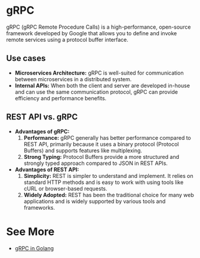 # gRPC

gRPC (gRPC Remote Procedure Calls) is a high-performance, open-source framework developed by Google that allows you to define and invoke remote services using a protocol buffer interface.

## Use cases

- **Microservices Architecture:** gRPC is well-suited for communication between microservices in a distributed system. 
- **Internal APIs:** When both the client and server are developed in-house and can use the same communication protocol, gRPC can provide efficiency and performance benefits.

## REST API vs. gRPC

- **Advantages of gRPC:**
    1. **Performance:** gRPC generally has better performance compared to REST API, primarily because it uses a binary protocol (Protocol Buffers) and supports features like multiplexing.
    2. **Strong Typing:** Protocol Buffers provide a more structured and strongly typed approach compared to JSON in REST APIs.
- **Advantages of REST API:**
    1. **Simplicity:** REST is simpler to understand and implement. It relies on standard HTTP methods and is easy to work with using tools like cURL or browser-based requests.
    2. **Widely Adopted:** REST has been the traditional choice for many web applications and is widely supported by various tools and frameworks.

# See More

- [gRPC in Golang](Golang/gRPC.md)
